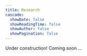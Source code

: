 ```yaml
---
title: Research
cascade:
  showDate: false
  showReadingTime: false
  showAuthor: false
  showPagination: false
---
```


Under construction! Coming soon ...